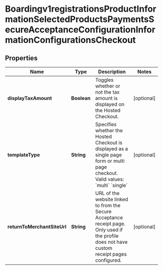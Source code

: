
# Boardingv1registrationsProductInformationSelectedProductsPaymentsSecureAcceptanceConfigurationInformationConfigurationsCheckout

## Properties
Name | Type | Description | Notes
------------ | ------------- | ------------- | -------------
**displayTaxAmount** | **Boolean** | Toggles whether or not the tax amount is displayed on the Hosted Checkout. |  [optional]
**templateType** | **String** | Specifies whether the Hosted Checkout is displayed as a single page form or multi page checkout.   Valid values:  &#x60;multi&#x60;  &#x60;single&#x60;  |  [optional]
**returnToMerchantSiteUrl** | **String** | URL of the website linked to from the Secure Acceptance receipt page. Only used if the profile does not have custom receipt pages configured. |  [optional]



